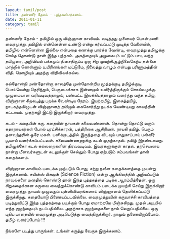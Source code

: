 ```yaml
---
layout: tamil/post
title: தண்ணீர் தேசம் - புத்தகவிமர்சனம்.
date: 2011-01-11
category: tamil
---
```


தண்ணீர் தேசம் - தமிழில் ஒரு விஞ்ஞான காவியம். வடித்தது முனைவர் பொன்மணி வைரமுத்து. தமிழில் என்னென்ன உண்டு என்று கர்வப்பட்டு முடித்த வேளையில், தமிழில் என்னென்ன இல்லை என்பதை கணக்கு பார்க்க வேண்டி, வைரமுத்து தமிழுக்கு செய்த தொண்டு தான் இந்த புத்தகம். அகத்தையும் அழகையும் மட்டும் பாடி வந்த தமிழரை, அறிவியல் பக்கமும் திசைதிருப்ப ஒரு சிறு முயற்சி.சூழ்நிலைகேற்ப தன்னை மாற்றிக் கொள்ளும் உயிரினங்கள் மட்டுமே, நிலைத்து வாழும் என்பது பரிணாமத்தின் விதி. மொழியும் அதற்கு விதிவிலக்கல்ல.<br/>
<br/>
கல்தோன்றி மண்தோன்றா காலத்தே முன்தோன்றிய மூத்தக்குடி தமிழ்க்குடி. பொய்யென்று தெரிந்தும், பெருமைக்காக இன்னமும் உயிர்த்திருக்கும் சொல்வழக்கு. முழுமையான வரிவடிவத்தாலும், பண்பட்ட இலக்கியத்தாலும் வளர்ந்து வந்த தமிழ், விஞ்ஞான சிறகடித்து பறக்க வேண்டிய நேரம். இயற்றமிழ், இசைத்தமிழ், நாடகத்தமிழுடன் விஞ்ஞானத் தமிழும் கைகோர்த்து நடக்க வேண்டியது காலத்தின் கட்டாயம். முதற்சுழி இட்டு இருக்கிறார் வைரமுத்து. <br/>
<br/>
கடல் - கதையின் கரு. கதையின் நாயகன் கலைவண்ணன். தொன்று தொட்டு வரும் கதாநாயகர்கள் போல் புரட்சிக்காரன், பத்திரிகை ஆசிரியன். நாயகி தமிழ். பெரும் தனவந்தரின் ஒரே மகள். பனிக்குடத்தில் இருந்ததை விடவும் பாதுகாப்பாய் பன்னீர் பூவாய் வளர்க்கப்பட்டவள். கலைவண்ணணுக்கு கடல் முதற்காதல். தமிழ் இரண்டாவது. தமிழுக்கோ கடல் கல்லறைகளின் திரவவடிவம். இவர்களுக்குள் காதல். தற்செயலாய் நான்கு மீனவர்களுடன் கடலுக்குள் செல்லும் போது ஏற்படும் சம்பவங்கள் தான் கதைக்களம்.<br/>
<br/>
விஞ்ஞான காவியம் படைக்க முற்படும் போது, சற்று நவீன கதைக்களத்தை முயன்று இருக்கலாம். சயின்ஸ் பிக்ஷன் (Science Fiction) என்று ஆங்கிலத்தில் அறியப்படும் நாவல்களை மனதில் கொண்டு தான் இந்த புத்தகத்தை படிக்க ஆரம்பித்தேன். ஒரு சிறுகதைக்கான கருவை வைத்துக்கொண்டு காவியம் படைக்க முயற்சி செய்து இருக்கிறார் வைரமுத்து. நாவல் முழுவதும் புள்ளிவிவரங்களாய் விஞ்ஞானம் தெளிக்கப்பட்டு இருக்கிறது. கதையோடு பிணையப்படவில்லை. வைரமுத்துவின் கருவாச்சி காவியத்தை படித்துவிட்டு இந்த புத்தகத்தை படிக்கும் போது ஏமாற்றமே மிஞ்சுகிறது. முதல் அடியில் எந்த குழந்தையும் நடப்பதில்லை. அதற்காக குழந்தைகளை நாம் வெறுப்பதில்லை. ஒரு புதிய பாதையில் வைரமுத்து அடியெடுத்து வைத்திருக்கிறார். நாமும் துணையிருப்போம். தமிழ் வளர்ப்போம் !!!<br/>
<br/>
நீங்களே படித்து பாருங்கள். உங்கள் கருத்து வேறாக இருக்கலாம்.<br/>
<br/>
